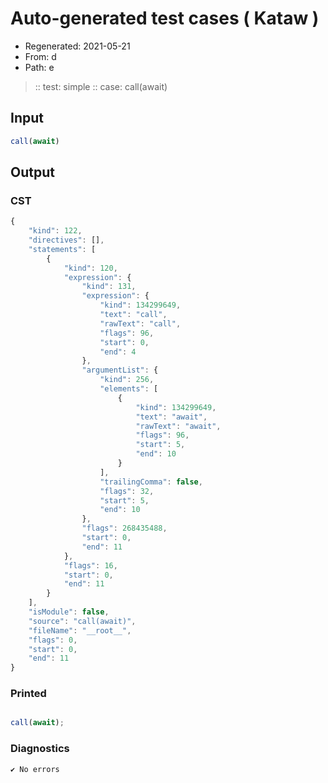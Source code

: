 # Auto-generated test cases ( Kataw )
- Regenerated: 2021-05-21
- From: d
- Path: e
> :: test: simple
> :: case: call(await)
## Input

`````js
call(await)
`````
## Output

### CST

```javascript
{
    "kind": 122,
    "directives": [],
    "statements": [
        {
            "kind": 120,
            "expression": {
                "kind": 131,
                "expression": {
                    "kind": 134299649,
                    "text": "call",
                    "rawText": "call",
                    "flags": 96,
                    "start": 0,
                    "end": 4
                },
                "argumentList": {
                    "kind": 256,
                    "elements": [
                        {
                            "kind": 134299649,
                            "text": "await",
                            "rawText": "await",
                            "flags": 96,
                            "start": 5,
                            "end": 10
                        }
                    ],
                    "trailingComma": false,
                    "flags": 32,
                    "start": 5,
                    "end": 10
                },
                "flags": 268435488,
                "start": 0,
                "end": 11
            },
            "flags": 16,
            "start": 0,
            "end": 11
        }
    ],
    "isModule": false,
    "source": "call(await)",
    "fileName": "__root__",
    "flags": 0,
    "start": 0,
    "end": 11
}
```

### Printed

```javascript

call(await);
```

### Diagnostics

```javascript
✔ No errors
```


